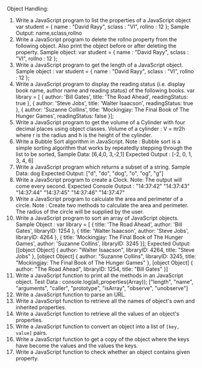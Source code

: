 Object Handling:
1. Write a JavaScript program to list the properties of a JavaScript object
var student = {
name : "David Rayy",
sclass : "VI",
rollno : 12 };
Sample Output: name,sclass,rollno
2. Write a JavaScript program to delete the rollno property from the following object. Also print the object before or after deleting the property.
Sample object:
var student = {
name : "David Rayy",
sclass : "VI",
rollno : 12 };
3. Write a JavaScript program to get the length of a JavaScript object.
Sample object :
var student = {
name : "David Rayy",
sclass : "VI",
rollno : 12 };
4. Write a JavaScript program to display the reading status (i.e. display book name, author name and reading status) of the following books.
var library = [
{
author: 'Bill Gates',
title: 'The Road Ahead',
readingStatus: true
},
{
author: 'Steve Jobs',
title: 'Walter Isaacson',
readingStatus: true
},
{
author: 'Suzanne Collins',
title: 'Mockingjay: The Final Book of The Hunger Games',
readingStatus: false
}];
5. Write a JavaScript program to get the volume of a Cylinder with four decimal places using object classes.
Volume of a cylinder : V = πr2h
where r is the radius and h is the height of the cylinder.
6. Write a Bubble Sort algorithm in JavaScript.
Note : Bubble sort is a simple sorting algorithm that works by repeatedly stepping through the list to be sorted,
Sample Data: [6,4,0, 3,-2,1]
Expected Output : [-2, 0, 1, 3, 4, 6]
7. Write a JavaScript program which returns a subset of a string.
Sample Data: dog
Expected Output: ["d", "do", "dog", "o", "og", "g"]
8. Write a JavaScript program to create a Clock.
Note: The output will come every second.
Expected Console Output :
"14:37:42"
"14:37:43"
"14:37:44"
"14:37:45"
"14:37:46"
"14:37:47"
9. Write a JavaScript program to calculate the area and perimeter of a circle.
Note : Create two methods to calculate the area and perimeter. The radius of the circle will be supplied by the user.
10. Write a JavaScript program to sort an array of JavaScript objects.
Sample Object :
var library = [
{
title: 'The Road Ahead',
author: 'Bill Gates',
libraryID: 1254
},
{
title: 'Walter Isaacson',
author: 'Steve Jobs',
libraryID: 4264
},
{
title: 'Mockingjay: The Final Book of The Hunger Games',
author: 'Suzanne Collins',
libraryID: 3245
}];
Expected Output:
[[object Object] {
author: "Walter Isaacson",
libraryID: 4264,
title: "Steve Jobs"
}, [object Object] {
author: "Suzanne Collins",
libraryID: 3245,
title: "Mockingjay: The Final Book of The Hunger Games"
}, [object Object] {
author: "The Road Ahead",
libraryID: 1254,
title: "Bill Gates"
}]
11. Write a JavaScript function to print all the methods in an JavaScript object.
Test Data :
console.log(all_properties(Array));
["length", "name", "arguments", "caller", "prototype", "isArray", "observe", "unobserve"]
12. Write a JavaScript function to parse an URL.
13. Write a JavaScript function to retrieve all the names of object's own and inherited properties.
14. Write a JavaScript function to retrieve all the values of an object's properties.
15. Write a JavaScript function to convert an object into a list of `[key, value]` pairs.
16. Write a JavaScript function to get a copy of the object where the keys have become the values and the values the keys.
17. Write a JavaScript function to check whether an object contains given property.
